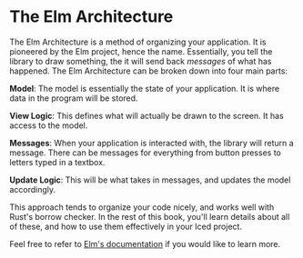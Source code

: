 # The Elm Architecture

The Elm Architecture is a method of organizing your application. It is pioneered by the Elm project, hence the name. Essentially, you tell the library to draw something, the it will send back *messages* of what has happened. The Elm Architecture can be broken down into four main parts:

**Model**: The model is essentially the state of your application. It is where data in the program will be stored.

**View Logic**: This defines what will actually be drawn to the screen. It has access to the model.

**Messages**: When your application is interacted with, the library will return a message. There can be messages for everything from button presses to letters typed in a textbox.

**Update Logic**: This will be what takes in messages, and updates the model accordingly.

This approach tends to organize your code nicely, and works well with Rust's borrow checker. In the rest of this book, you'll learn details about all of these, and how to use them effectively in your Iced project.

Feel free to refer to [Elm's documentation](https://guide.elm-lang.org/architecture/) if you would like to learn more.
